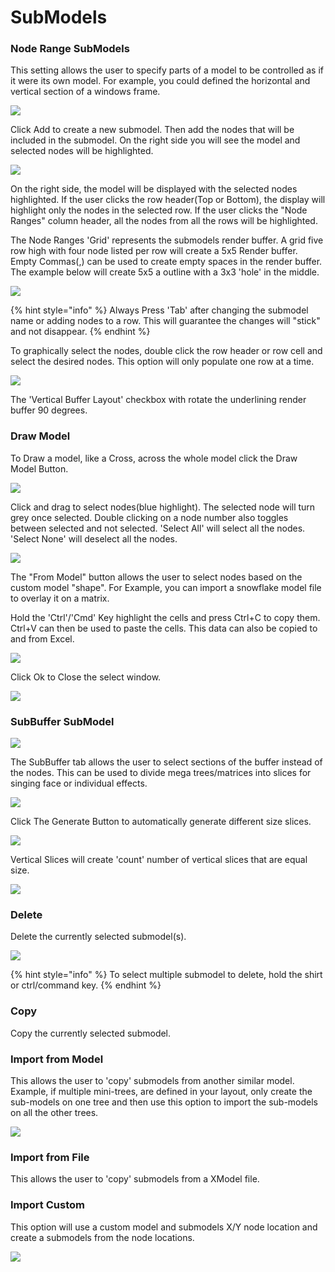 # SubModels

### Node Range SubModels

This setting allows the user to specify parts of a model to be controlled as if it were its own model. For example, you could defined the horizontal and vertical section of a windows frame.

![](../../.gitbook/assets/image%20%28803%29.png)

Click Add to create a new submodel. Then add the nodes that will be included in the submodel. On the right side you will see the model and selected nodes will be highlighted. 

![](../../.gitbook/assets/image%20%28242%29.png)

On the right side, the model will be displayed with the selected nodes highlighted. If the user clicks the row header\(Top or Bottom\), the display will highlight only the nodes in the selected row. If the user clicks the "Node Ranges" column header, all the nodes from all the rows will be highlighted.

The Node Ranges 'Grid' represents the submodels render buffer. A grid five row high with four node listed per row will create a 5x5 Render buffer. Empty Commas\(,\) can be used to create empty spaces in the render buffer. The example below will create 5x5 a outline with a 3x3 'hole' in the middle.

![](../../.gitbook/assets/image%20%28627%29.png)

{% hint style="info" %}
Always Press 'Tab' after changing the submodel name or adding nodes to a row. This will guarantee the changes will "stick" and not disappear.
{% endhint %}

To graphically select the nodes, double click the row header or row cell and select the desired nodes. This option will only populate one row at a time.

![](../../.gitbook/assets/image%20%2812%29.png)

The 'Vertical Buffer Layout' checkbox with rotate the underlining render buffer 90 degrees.

### Draw Model

To Draw a model, like a Cross, across the whole model click the Draw Model Button.

![](../../.gitbook/assets/image%20%28535%29.png)

Click and drag to select nodes\(blue highlight\). The selected node will turn grey once selected. Double clicking on a node number also toggles between selected and not selected. 'Select All' will select all the nodes.  'Select None' will deselect all the nodes. 

![](../../.gitbook/assets/image%20%28744%29.png)

The "From Model" button allows the user to select nodes based on the custom model "shape". For Example, you can import a snowflake model file to overlay it on a matrix.

Hold the 'Ctrl'/'Cmd' Key highlight the cells and press Ctrl+C to copy them. Ctrl+V can then be used to paste the cells. This data can also be copied to and from Excel.

![](../../.gitbook/assets/image%20%28552%29.png)

Click Ok to Close the select window.

![](../../.gitbook/assets/image%20%28110%29.png)

### SubBuffer SubModel

![](../../.gitbook/assets/image%20%28366%29.png)

The SubBuffer tab allows the user to select sections of the buffer instead of the nodes. This can be used to divide mega trees/matrices into slices for singing face or individual effects.

![](../../.gitbook/assets/image%20%28753%29.png)

Click The Generate Button to automatically generate different size slices.

![](../../.gitbook/assets/image%20%28777%29.png)

Vertical Slices will create 'count' number of vertical slices that are equal size.

![](../../.gitbook/assets/image%20%28384%29.png)

### Delete

Delete the currently selected submodel\(s\). 

![](../../.gitbook/assets/image%20%28402%29.png)

{% hint style="info" %}
To select multiple submodel to delete, hold the shirt or ctrl/command key.
{% endhint %}

### Copy

Copy the currently selected submodel.

### Import from Model

This allows the user to 'copy' submodels from another similar model. Example, if multiple mini-trees, are defined in your layout, only create the sub-models on one tree and then use this option to import the sub-models on all the other trees.

![](../../.gitbook/assets/image%20%28456%29.png)

### Import from File

This allows the user to 'copy' submodels from a XModel file. 

### Import Custom

This option will use a custom model and submodels X/Y node location and create a submodels from the node locations.

![](../../.gitbook/assets/image%20%28354%29.png)


